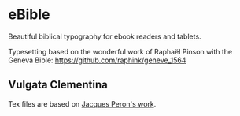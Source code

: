 # eBible

Beautiful biblical typography for ebook readers and tablets.

Typesetting based on the wonderful work of Raphaël Pinson with the Geneva Bible: https://github.com/raphink/geneve_1564

## Vulgata Clementina

Tex files are based on [Jacques Peron's work](https://gitlab.com/jperon/vulgata).
